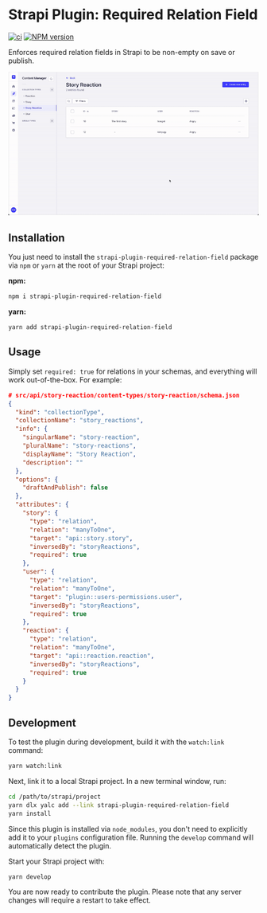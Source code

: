 # Strapi Plugin: Required Relation Field

[![ci](https://github.com/teguru-labs/strapi-plugin-required-relation-field/actions/workflows/ci.yaml/badge.svg)](https://github.com/teguru-labs/strapi-plugin-required-relation-field/actions/workflows/ci.yaml)
[![NPM version](https://img.shields.io/npm/v/strapi-plugin-required-relation-field.svg)](https://www.npmjs.com/package/strapi-plugin-required-relation-field)

Enforces required relation fields in Strapi to be non-empty on save or publish.

![Preview](./images/content.gif)

## Installation

You just need to install the `strapi-plugin-required-relation-field` package via `npm` or `yarn` at the root of your Strapi project:

**npm:**

```bash
npm i strapi-plugin-required-relation-field
```

**yarn:**

```bash
yarn add strapi-plugin-required-relation-field
```

## Usage

Simply set `required: true` for relations in your schemas, and everything will work out-of-the-box. For example:

```json
# src/api/story-reaction/content-types/story-reaction/schema.json
{
  "kind": "collectionType",
  "collectionName": "story_reactions",
  "info": {
    "singularName": "story-reaction",
    "pluralName": "story-reactions",
    "displayName": "Story Reaction",
    "description": ""
  },
  "options": {
    "draftAndPublish": false
  },
  "attributes": {
    "story": {
      "type": "relation",
      "relation": "manyToOne",
      "target": "api::story.story",
      "inversedBy": "storyReactions",
      "required": true
    },
    "user": {
      "type": "relation",
      "relation": "manyToOne",
      "target": "plugin::users-permissions.user",
      "inversedBy": "storyReactions",
      "required": true
    },
    "reaction": {
      "type": "relation",
      "relation": "manyToOne",
      "target": "api::reaction.reaction",
      "inversedBy": "storyReactions",
      "required": true
    }
  }
}
```

## Development

To test the plugin during development, build it with the `watch:link` command:

```bash
yarn watch:link
```

Next, link it to a local Strapi project. In a new terminal window, run:

```bash
cd /path/to/strapi/project
yarn dlx yalc add --link strapi-plugin-required-relation-field
yarn install
```

Since this plugin is installed via `node_modules`, you don't need to explicitly add it to your `plugins` configuration file. Running the `develop` command will automatically detect the plugin.

Start your Strapi project with:

```bash
yarn develop
```

You are now ready to contribute the plugin. Please note that any server changes will require a restart to take effect.

